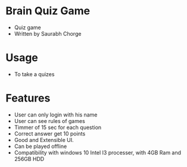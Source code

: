 # Brain Quiz Game
- Quiz game
- Written by Saurabh Chorge

# Usage
- To take a quizes

# Features
- User can only login with his name
- User can see rules of games  
- Timmer of 15 sec for each question 
- Correct answer get 10 points
- Good and Extensible UI.
- Can be played offline 
- Compatibility with windows 10 Intel I3 processer, with 4GB Ram and 256GB HDD
